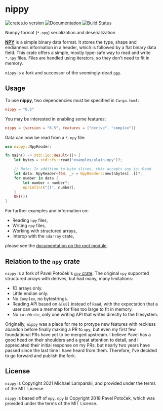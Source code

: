 # nippy

[![crates.io version](https://img.shields.io/crates/v/nippy.svg)](https://crates.io/crates/nippy) [![Documentation](https://docs.rs/nippy/badge.svg)](https://docs.rs/nippy/) [![Build Status](https://github.com/ExpHP/nippy/actions/workflows/ci.yml/badge.svg)](https://github.com/ExpHP/nippy/actions)

Numpy format (`*.npy`) serialization and deserialization.

[**NPY**](https://docs.scipy.org/doc/numpy-dev/neps/npy-format.html) is a simple binary data format.
It stores the type, shape and endianness information in a header,
which is followed by a flat binary data field. This crate offers a simple, mostly type-safe way to
read and write `*.npy` files. Files are handled using iterators, so they don't need to fit in memory.

`nippy` is a fork and successor of the seemingly-dead [`npy`](https://github.com/potocpav/npy-rs).

## Usage

To use **nippy**, two dependencies must be specified in `Cargo.toml`:

```toml
nippy = "0.5"
```

You may be interested in enabling some features:

```toml
nippy = {version = "0.5", features = ["derive", "complex"]}
```

Data can now be read from a `*.npy` file:

```rust
use nippy::NpyReader;

fn main() -> std::io::Result<()> {
    let bytes = std::fs::read("examples/plain.npy")?;

    // Note: In addition to byte slices, this accepts any io::Read
    let data: NpyReader<f64, _> = NpyReader::new(&bytes[..])?;
    for number in data {
        let number = number?;
        eprintln!("{}", number);
    }
    Ok(())
}
```

For further examples and information on:
* Reading `npy` files,
* Writing `npy` files,
* Working with structured arrays,
* Interop with the `ndarray` crate,

please see the [documentation on the root module](https://docs.rs/nippy).

## Relation to the `npy` crate

`nippy` is a fork of Pavel Potoček's [`npy` crate](https://github.com/potocpav/npy-rs).  The original `npy` supported structured arrays with derives, but had many, many limitations:

* 1D arrays only.
* Little endian only.
* No `Complex`, no bytestrings.
* Reading API based on `&[u8]` instead of `Read`, with the expectation that a user can use a memmap for files too large to fit in memory.
* No `io::Write`, only one writing API that writes directly to the filesystem.

Originally, `nippy` was a place for me to protype new features with reckless abandon before finally making a PR to `npy`, but even my first few foundational PRs have yet to be merged upstream.  I believe Pavel has a good head on their shoulders and a great attention to detail, and I appreciated their initial response on my PRs, but nearly two years have passed since the last time I have heard from them. Therefore, I've decided to go forward and publish the fork.

## License

`nippy` is Copyright 2021 Michael Lamparski, and provided under the terms of the MIT License.

`nippy` is based off of `npy`.  `npy` is Copyright 2018 Pavel Potoček, which was provided under the terms of the MIT License.
